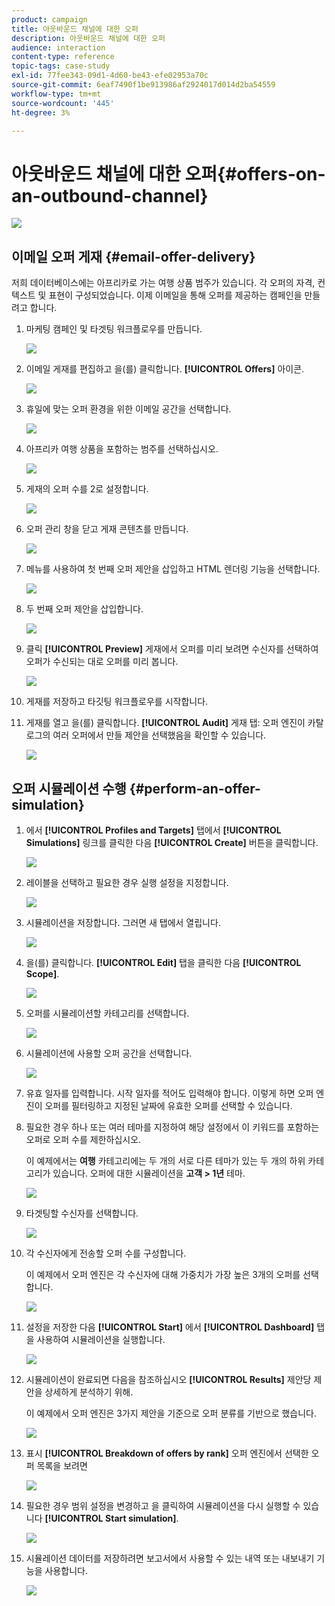 ```yaml
---
product: campaign
title: 아웃바운드 채널에 대한 오퍼
description: 아웃바운드 채널에 대한 오퍼
audience: interaction
content-type: reference
topic-tags: case-study
exl-id: 77fee343-09d1-4d60-be43-efe02953a70c
source-git-commit: 6eaf7490f1be913986af2924017d014d2ba54559
workflow-type: tm+mt
source-wordcount: '445'
ht-degree: 3%

---
```


# 아웃바운드 채널에 대한 오퍼{#offers-on-an-outbound-channel}

![](../../assets/common.svg)

## 이메일 오퍼 게재 {#email-offer-delivery}

저희 데이터베이스에는 아프리카로 가는 여행 상품 범주가 있습니다. 각 오퍼의 자격, 컨텍스트 및 표현이 구성되었습니다. 이제 이메일을 통해 오퍼를 제공하는 캠페인을 만들려고 합니다.

1. 마케팅 캠페인 및 타겟팅 워크플로우를 만듭니다.

   ![](assets/offer_delivery_example_001.png)

1. 이메일 게재를 편집하고 을(를) 클릭합니다. **[!UICONTROL Offers]** 아이콘.

   ![](assets/offer_delivery_example_002.png)

1. 휴일에 맞는 오퍼 환경을 위한 이메일 공간을 선택합니다.

   ![](assets/offer_delivery_example_003.png)

1. 아프리카 여행 상품을 포함하는 범주를 선택하십시오.

   ![](assets/offer_delivery_example_004.png)

1. 게재의 오퍼 수를 2로 설정합니다.

   ![](assets/offer_delivery_example_005.png)

1. 오퍼 관리 창을 닫고 게재 콘텐츠를 만듭니다.

   ![](assets/offer_delivery_example_006.png)

1. 메뉴를 사용하여 첫 번째 오퍼 제안을 삽입하고 HTML 렌더링 기능을 선택합니다.

   ![](assets/offer_delivery_example_007.png)

1. 두 번째 오퍼 제안을 삽입합니다.

   ![](assets/offer_delivery_example_008.png)

1. 클릭 **[!UICONTROL Preview]** 게재에서 오퍼를 미리 보려면 수신자를 선택하여 오퍼가 수신되는 대로 오퍼를 미리 봅니다.

   ![](assets/offer_delivery_example_009.png)

1. 게재를 저장하고 타깃팅 워크플로우를 시작합니다.
1. 게재를 열고 을(를) 클릭합니다. **[!UICONTROL Audit]** 게재 탭: 오퍼 엔진이 카탈로그의 여러 오퍼에서 만들 제안을 선택했음을 확인할 수 있습니다.

   ![](assets/offer_delivery_example_010.png)

## 오퍼 시뮬레이션 수행 {#perform-an-offer-simulation}

1. 에서 **[!UICONTROL Profiles and Targets]** 탭에서 **[!UICONTROL Simulations]** 링크를 클릭한 다음 **[!UICONTROL Create]** 버튼을 클릭합니다.

   ![](assets/offer_simulation_001.png)

1. 레이블을 선택하고 필요한 경우 실행 설정을 지정합니다.

   ![](assets/offer_simulation_example_002.png)

1. 시뮬레이션을 저장합니다. 그러면 새 탭에서 열립니다.

   ![](assets/offer_simulation_example_003.png)

1. 을(를) 클릭합니다. **[!UICONTROL Edit]** 탭을 클릭한 다음 **[!UICONTROL Scope]**.

   ![](assets/offer_simulation_example_004.png)

1. 오퍼를 시뮬레이션할 카테고리를 선택합니다.

   ![](assets/offer_simulation_example_005.png)

1. 시뮬레이션에 사용할 오퍼 공간을 선택합니다.

   ![](assets/offer_simulation_example_006.png)

1. 유효 일자를 입력합니다. 시작 일자를 적어도 입력해야 합니다. 이렇게 하면 오퍼 엔진이 오퍼를 필터링하고 지정된 날짜에 유효한 오퍼를 선택할 수 있습니다.
1. 필요한 경우 하나 또는 여러 테마를 지정하여 해당 설정에서 이 키워드를 포함하는 오퍼로 오퍼 수를 제한하십시오.

   이 예제에서는 **여행** 카테고리에는 두 개의 서로 다른 테마가 있는 두 개의 하위 카테고리가 있습니다. 오퍼에 대한 시뮬레이션을 **고객 > 1년** 테마.

   ![](assets/offer_simulation_example_007.png)

1. 타겟팅할 수신자를 선택합니다.

   ![](assets/offer_simulation_example_008.png)

1. 각 수신자에게 전송할 오퍼 수를 구성합니다.

   이 예제에서 오퍼 엔진은 각 수신자에 대해 가중치가 가장 높은 3개의 오퍼를 선택합니다.

   ![](assets/offer_simulation_example_009.png)

1. 설정을 저장한 다음 **[!UICONTROL Start]** 에서 **[!UICONTROL Dashboard]** 탭을 사용하여 시뮬레이션을 실행합니다.

   ![](assets/offer_simulation_example_010.png)

1. 시뮬레이션이 완료되면 다음을 참조하십시오 **[!UICONTROL Results]** 제안당 제안을 상세하게 분석하기 위해.

   이 예제에서 오퍼 엔진은 3가지 제안을 기준으로 오퍼 분류를 기반으로 했습니다.

   ![](assets/offer_simulation_example_011.png)

1. 표시 **[!UICONTROL Breakdown of offers by rank]** 오퍼 엔진에서 선택한 오퍼 목록을 보려면

   ![](assets/offer_simulation_example_012.png)

1. 필요한 경우 범위 설정을 변경하고 을 클릭하여 시뮬레이션을 다시 실행할 수 있습니다 **[!UICONTROL Start simulation]**.

   ![](assets/offer_simulation_example_010.png)

1. 시뮬레이션 데이터를 저장하려면 보고서에서 사용할 수 있는 내역 또는 내보내기 기능을 사용합니다.

   ![](assets/offer_simulation_example_013.png)
